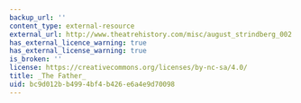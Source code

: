 ```yaml
---
backup_url: ''
content_type: external-resource
external_url: http://www.theatrehistory.com/misc/august_strindberg_002.html
has_external_licence_warning: true
has_external_license_warning: true
is_broken: ''
license: https://creativecommons.org/licenses/by-nc-sa/4.0/
title: _The Father_
uid: bc9d012b-b499-4bf4-b426-e6a4e9d70098
---
```

